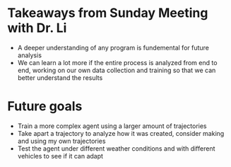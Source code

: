 # Takeaways from Sunday Meeting with Dr. Li
 * A deeper understanding of any program is fundemental for future analysis
 * We can learn a lot more if the entire process is analyzed from end to end, working on our own data collection and training so that we can better understand the results

# Future goals
 * Train a more complex agent using a larger amount of trajectories
 * Take apart a trajectory to analyze how it was created, consider making and using my own trajectories
 * Test the agent under different weather conditions and with different vehicles to see if it can adapt
